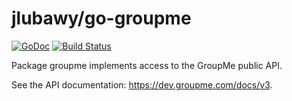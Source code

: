 # jlubawy/go-groupme

[![GoDoc](https://godoc.org/github.com/jlubawy/go-groupme?status.svg)](https://godoc.org/github.com/jlubawy/go-groupme)
[![Build Status](https://travis-ci.org/jlubawy/go-groupme.svg?branch=master)](https://travis-ci.org/jlubawy/go-groupme)

Package groupme implements access to the GroupMe public API.

See the API documentation: https://dev.groupme.com/docs/v3.